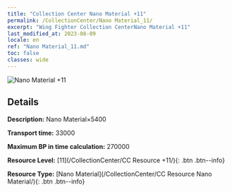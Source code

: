 ```yaml
---
title: "Collection Center Nano Material +11"
permalink: /CollectionCenter/Nano Material_11/
excerpt: "Wing Fighter Collection CenterNano Material +11"
last_modified_at: 2023-08-09
locale: en
ref: "Nano Material_11.md"
toc: false
classes: wide
---
```



![Nano Material +11](/images/cc/CC_Nano_Material_6.png)

## Details

  **Description:** Nano Material×5400

  **Transport time:** 33000

  **Maximum BP in time calculation:** 270000

  **Resource Level:** [11](/CollectionCenter/CC Resource +11/){: .btn .btn--info}

  **Resource Type:** [Nano Material](/CollectionCenter/CC Resource Nano Material/){: .btn .btn--info}

